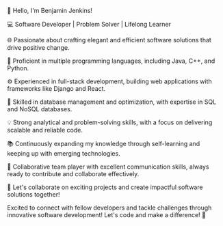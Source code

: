 👋 Hello, I'm Benjamin Jenkins!

💻 Software Developer | Problem Solver | Lifelong Learner

🌐 Passionate about crafting elegant and efficient software solutions that drive positive change.

🚀 Proficient in multiple programming languages, including Java, C++, and Python.

⚙️ Experienced in full-stack development, building web applications with frameworks like Django and React.

🔧 Skilled in database management and optimization, with expertise in SQL and NoSQL databases.

💡 Strong analytical and problem-solving skills, with a focus on delivering scalable and reliable code.

📚 Continuously expanding my knowledge through self-learning and keeping up with emerging technologies.

🤝 Collaborative team player with excellent communication skills, always ready to contribute and collaborate effectively.

🌟 Let's collaborate on exciting projects and create impactful software solutions together!

Excited to connect with fellow developers and tackle challenges through innovative software development! Let's code and make a difference! 🚀
